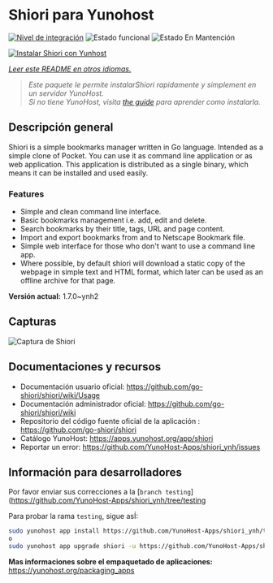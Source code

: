 <!--
Este archivo README esta generado automaticamente<https://github.com/YunoHost/apps/tree/master/tools/readme_generator>
No se debe editar a mano.
-->

# Shiori para Yunohost

[![Nivel de integración](https://dash.yunohost.org/integration/shiori.svg)](https://ci-apps.yunohost.org/ci/apps/shiori/) ![Estado funcional](https://ci-apps.yunohost.org/ci/badges/shiori.status.svg) ![Estado En Mantención](https://ci-apps.yunohost.org/ci/badges/shiori.maintain.svg)

[![Instalar Shiori con Yunhost](https://install-app.yunohost.org/install-with-yunohost.svg)](https://install-app.yunohost.org/?app=shiori)

*[Leer este README en otros idiomas.](./ALL_README.md)*

> *Este paquete le permite instalarShiori rapidamente y simplement en un servidor YunoHost.*  
> *Si no tiene YunoHost, visita [the guide](https://yunohost.org/install) para aprender como instalarla.*

## Descripción general

Shiori is a simple bookmarks manager written in Go language. Intended as a simple clone of Pocket. You can use it as command line application or as web application. This application is distributed as a single binary, which means it can be installed and used easily.

### Features

- Simple and clean command line interface.
- Basic bookmarks management i.e. add, edit and delete.
- Search bookmarks by their title, tags, URL and page content.
- Import and export bookmarks from and to Netscape Bookmark file.
- Simple web interface for those who don't want to use a command line app.
- Where possible, by default shiori will download a static copy of the webpage in simple text and HTML format, which later can be used as an offline archive for that page.


**Versión actual:** 1.7.0~ynh2

## Capturas

![Captura de Shiori](./doc/screenshots/screenshot.png)

## Documentaciones y recursos

- Documentación usuario oficial: <https://github.com/go-shiori/shiori/wiki/Usage>
- Documentación administrador oficial: <https://github.com/go-shiori/shiori/wiki>
- Repositorio del código fuente oficial de la aplicación : <https://github.com/go-shiori/shiori>
- Catálogo YunoHost: <https://apps.yunohost.org/app/shiori>
- Reportar un error: <https://github.com/YunoHost-Apps/shiori_ynh/issues>

## Información para desarrolladores

Por favor enviar sus correcciones a la [`branch testing`](https://github.com/YunoHost-Apps/shiori_ynh/tree/testing

Para probar la rama `testing`, sigue asÍ:

```bash
sudo yunohost app install https://github.com/YunoHost-Apps/shiori_ynh/tree/testing --debug
o
sudo yunohost app upgrade shiori -u https://github.com/YunoHost-Apps/shiori_ynh/tree/testing --debug
```

**Mas informaciones sobre el empaquetado de aplicaciones:** <https://yunohost.org/packaging_apps>
